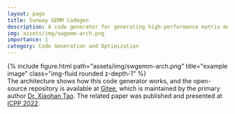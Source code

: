 ```yaml
---
layout: page
title: Sunway GEMM Codegen
description: A code generator for generating high-performance matrix multiplication kernels for SW26010-Pro, a processor that will be employed by the next generation of the Sunway TaihuLight supercomputer.
img: assets/img/swgemm-arch.png
importance: 1
category: Code Generation and Optimization
---
```


<div class="row">
    <div class="col-sm mt-3 mt-md-0">
        {% include figure.html path="assets/img/swgemm-arch.png" title="example image" class="img-fluid rounded z-depth-1" %}
    </div>
</div>
<div class="caption">
    The architecture shows how this code generator works, and the open-source repository is available at <a href='https://gitee.com/tao-jinxuan/swcodegen'>Gitee</a>, which is maintained by the primary author <a href='mailto:txh_0119@126.com'>Dr. Xiaohan Tao</a>. The related paper was published and presented at <a href='https://dl.acm.org/doi/10.1145/3545008.3545031'>ICPP 2022</a>.
</div>
